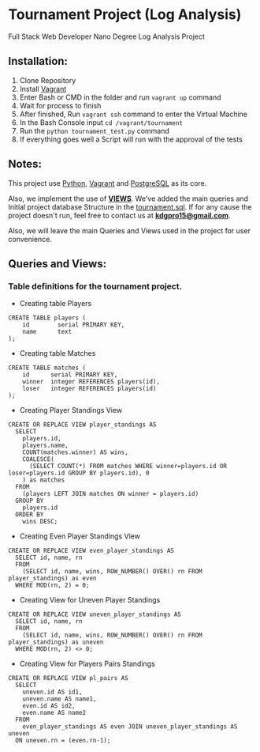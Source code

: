 # Tournament Project (Log Analysis)
Full Stack Web Developer Nano Degree Log Analysis Project

## Installation:
1. Clone Repository
2. Install [Vagrant](https://www.vagrantup.com/)
3. Enter Bash or CMD in the folder and run `vagrant up` command
4. Wait for process to finish
5. After finished, Run `vagrant ssh` command to enter the Virtual Machine
6. In the Bash Console input `cd /vagrant/tournament`
7. Run the `python tournament_test.py` command
8. If everything goes well a Script will run with the approval of the tests

## Notes:
This project use [Python](https://www.python.org/), [Vagrant](https://www.vagrantup.com/) and
[PostgreSQL](https://www.postgresql.org/) as its core.

Also, we implement the use of **[VIEWS](https://www.w3schools.com/sql/sql_view.asp)**. We've added the main queries and
Initial project database Structure in the
[tournament.sql](https://github.com/em-torres/nd_log_analysis_project/blob/master/tournament/tournament.sql).
If for any cause the project doesn't run, feel free to contact us at **kdgpro15@gmail.com**.

Also, we will leave the main Queries and Views used in the project for user convenience.

## Queries and Views:
### Table definitions for the tournament project.
* Creating table Players
```mysql
CREATE TABLE players (
    id        serial PRIMARY KEY,
    name      text
);
```

* Creating table Matches
```mysql
CREATE TABLE matches (
    id      serial PRIMARY KEY,
    winner  integer REFERENCES players(id),
    loser   integer REFERENCES players(id)
);
```

* Creating Player Standings View
```mysql
CREATE OR REPLACE VIEW player_standings AS
  SELECT
    players.id,
    players.name,
    COUNT(matches.winner) AS wins,
    COALESCE(
      (SELECT COUNT(*) FROM matches WHERE winner=players.id OR loser=players.id GROUP BY players.id), 0
    ) as matches
  FROM
    (players LEFT JOIN matches ON winner = players.id)
  GROUP BY
    players.id
  ORDER BY
    wins DESC;
```

* Creating Even Player Standings View
```mysql
CREATE OR REPLACE VIEW even_player_standings AS
  SELECT id, name, rn
  FROM
    (SELECT id, name, wins, ROW_NUMBER() OVER() rn FROM player_standings) as even
  WHERE MOD(rn, 2) = 0;
```

* Creating View for Uneven Player Standings
```mysql
CREATE OR REPLACE VIEW uneven_player_standings AS
  SELECT id, name, rn
  FROM
    (SELECT id, name, wins, ROW_NUMBER() OVER() rn FROM player_standings) as uneven
  WHERE MOD(rn, 2) <> 0;
```

* Creating View for Players Pairs Standings
```mysql
CREATE OR REPLACE VIEW pl_pairs AS
  SELECT
    uneven.id AS id1,
    uneven.name AS name1,
    even.id AS id2,
    even.name AS name2
  FROM
    even_player_standings AS even JOIN uneven_player_standings AS uneven
  ON uneven.rn = (even.rn-1);
```
